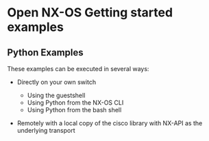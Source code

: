 # Open NX-OS Getting started examples

## Python Examples

These examples can be executed in several ways:

* Directly on your own switch
  - Using the guestshell
  - Using Python from the NX-OS CLI
  - Using Python from the bash shell

* Remotely with a local copy of the cisco library with NX-API as the underlying transport


